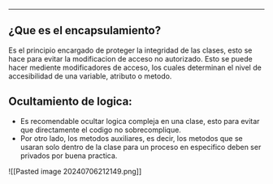 
---
## ¿Que es el encapsulamiento?
Es el principio encargado de proteger la integridad de las clases, esto se hace para evitar la modificacion de acceso no autorizado. Esto se puede hacer mediente modificadores de acceso, los cuales determinan el nivel de accesibilidad de una variable, atributo o metodo. 

## Ocultamiento de logica:

- Es recomendable ocultar logica compleja en una clase, esto para evitar que directamente el codigo no sobrecomplique. 
- Por otro lado, los metodos auxiliares, es decir, los metodos que se usaran solo dentro de la clase para un proceso en especifico deben ser privados por buena practica.


![[Pasted image 20240706212149.png]]
